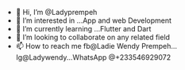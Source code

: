 - 👋 Hi, I’m @Ladyprempeh
- 👀 I’m interested in ...App and web Development
- 🌱 I’m currently learning ...Flutter and Dart
- 💞️ I’m looking to collaborate on any related field
- 📫 How to reach me fb@Ladie Wendy Prempeh... 
Ig@Ladywendy...WhatsApp @+233546929072

<!---
Ladyprempeh/Ladyprempeh is a ✨ special ✨ repository because its `README.md` (this file) appears on your GitHub profile.
You can click the Preview link to take a look at your changes.
--->
